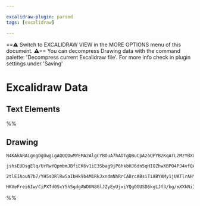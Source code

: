```yaml
---

excalidraw-plugin: parsed
tags: [excalidraw]

---
```

==⚠  Switch to EXCALIDRAW VIEW in the MORE OPTIONS menu of this document. ⚠== You can decompress Drawing data with the command palette: 'Decompress current Excalidraw file'. For more info check in plugin settings under 'Saving'


# Excalidraw Data

## Text Elements
%%
## Drawing
```compressed-json
N4KAkARALgngDgUwgLgAQQQDwMYEMA2AlgCYBOuA7hADTgQBuCpAzoQPYB2KqATLZMzYBXUtiRoIACyhQ4zZAHoFAc0JRJQgEYA6bGwC2CgF7N6hbEcK4OCtptbErHALRY8RMpWdx8Q1TdIEfARcZgRmBShcZQUebQBGAAYEmjoghH0EDihmbgBtAF1+CFw4OABlKKhxVFAwSHUMmogiZWlU+oZCBAoAIVxsAGtlUmEOYgBhNnw2Um4IAGIAMxXV

jshsEUDsgElq/UrRwYQpmbmJBfiEK6v1iE3Sbag9jP6hkbHJ6dn5qHIOZhwXBPO4PJ4vfQAMUI+HwlRgwXmgg8oK2WWe+0ObGOAHUSOpuHxwBs0btMX9sQh4YiJMiSKjHuiIQAlYRtDjhXJoeL8EmMskZADyQOwahg3CSiV591JGIykM4UEhuH0MPFaAArNKwUz9grsuVCEYajwpcSZfy5foACpYKAAQVaXAkwSWUAZ4PJwIdjzYFEkIWI3A4Qlh

2tlEIAouN7b7/YH5sDRlRw5aIbHk9b4M1RkJxndmNhRrCABrcABsiTiABYAMy1jUATlrAHYtebC8X8ABNbjVni17QajXV8sADjb0qMbAM3DqnXoBCENXixIAvqnPRlWXniBzmFz0Ln89KRiRDcbCWbOmfiJUEHBuO2b6QSABZNjEBDR3CaYJBtAlgIMJT1fL4zjnYlIF6aYAKPZRNFwAAKHh4hbaheDQjDUPQ1Bkg1ABKdZIGZBBlFDYF5lIBDkI

HKVeFrei6Iw/CiPXTd0SxY5hSgdgAWDUN8GlJZyEyUjxiYQgOGUSD6kgLJf3/bg/mXXkNiIR80BUhA1IgDgVRqbTdOEKAiA5ZTSGXdjzTsAArBBsBycp9LgD8vx/P8EDgoD8BA80Bl4xhrRnfBZM6WBEHmSRrCDXTNmYKADCzSK0BDMMoJaNghi87gfL8uSIBEgxynSRy+Ny4CdIy/BQgdMqgpCgTYXXcANzoJYYXCOc1xANcgA=
```
%%